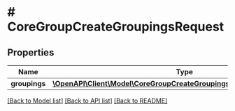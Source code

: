 # # CoreGroupCreateGroupingsRequest

## Properties

Name | Type | Description | Notes
------------ | ------------- | ------------- | -------------
**groupings** | [**\OpenAPI\Client\Model\CoreGroupCreateGroupingsRequestGroupingsInner[]**](CoreGroupCreateGroupingsRequestGroupingsInner.md) |  |

[[Back to Model list]](../../README.md#models) [[Back to API list]](../../README.md#endpoints) [[Back to README]](../../README.md)
